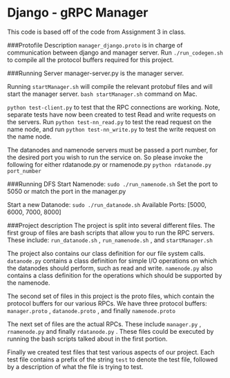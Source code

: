 # Django - gRPC Manager

This code is based off of the code from Assignment 3 in class.  

###Protofile Description
`manager_django.proto` is in charge of communication between django and
manager server.  Run `./run_codegen.sh` to compile all the protocol
buffers required for this project.

###Running Server
manager-server.py is the manager server.

Running `startManager.sh` will compile the relevant protobuf files and will start the manager server.
`bash startManager.sh` command on Mac.

`python test-client.py` to test that the RPC connections are working.
Note, separate tests have now been created to test Read and write
requests on the servers. Run `python test-nn_read.py` to test the read
request on the name node, and run `python test-nn_write.py` to test the
write request on the name node. 

The datanodes and namenode servers must be passed a port number, for the
desired port you wish to run the service on. So please invoke the
following for either rdatanode.py or rnamenode.py `python rdatanode.py
port_number`

###Running DFS
Start Namenode: `sudo ./run_namenode.sh`
Set the port to 5050 or match the port in the manager.py

Start a new Datanode: `sudo ./run_datanode.sh`
Available Ports: [5000, 6000, 7000, 8000]


###Project description
The project is split into several different files. The first group of
files are bash scripts that allow you to run the RPC servers. These
include: `run_datanode.sh` , `run_namenode.sh` , and `startManager.sh`

The project also contains our class definition for our file system
calls. `datanode.py` contains a class definition for simple I/O
operations on which the datanodes should perform, such as read and
write. `namenode.py` also contains a class definition for the operations
which should be supported by the namenode.

The second set of files in this project is the proto files, which
contain the protocol buffers for our various RPCs. We have three
protocol buffers: `manager.proto` , `datanode.proto` , and finally
`namenode.proto`

The next set of files are the actual RPCs. These include `manager.py` ,
`rnamenode.py` and finally `rdatanode.py` . These files could be
executed by running the bash scripts talked about in the first portion.

Finally we created test files that test various aspects of our project.
Each test file contains a prefix of the string `test` to denote the test
file, followed by a description of what the file is trying to test.



